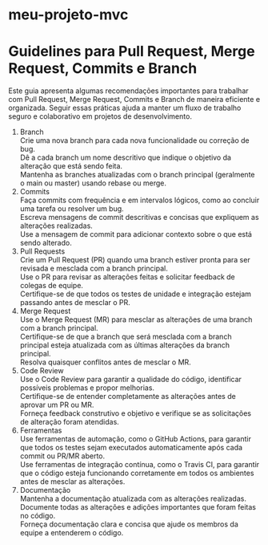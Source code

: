 # meu-projeto-mvc

# Guidelines para Pull Request, Merge Request, Commits e Branch

Este guia apresenta algumas recomendações importantes para trabalhar com Pull Request, Merge Request, Commits e Branch de maneira eficiente e organizada. Seguir essas práticas ajuda a manter um fluxo de trabalho seguro e colaborativo em projetos de desenvolvimento. <br />

1. Branch  <br />
Crie uma nova branch para cada nova funcionalidade ou correção de bug. <br />
Dê a cada branch um nome descritivo que indique o objetivo da alteração que está sendo feita. <br />
Mantenha as branches atualizadas com o branch principal (geralmente o main ou master) usando rebase ou merge. <br />
2. Commits <br />
Faça commits com frequência e em intervalos lógicos, como ao concluir uma tarefa ou resolver um bug. <br />
Escreva mensagens de commit descritivas e concisas que expliquem as alterações realizadas. <br />
Use a mensagem de commit para adicionar contexto sobre o que está sendo alterado. <br />
3. Pull Requests <br />
Crie um Pull Request (PR) quando uma branch estiver pronta para ser revisada e mesclada com a branch principal. <br />
Use o PR para revisar as alterações feitas e solicitar feedback de colegas de equipe. <br />
Certifique-se de que todos os testes de unidade e integração estejam passando antes de mesclar o PR. <br />
4. Merge Request <br />
Use o Merge Request (MR) para mesclar as alterações de uma branch com a branch principal. <br />
Certifique-se de que a branch que será mesclada com a branch principal esteja atualizada com as últimas alterações da branch principal. <br />
Resolva quaisquer conflitos antes de mesclar o MR. <br />
5. Code Review <br />
Use o Code Review para garantir a qualidade do código, identificar possíveis problemas e propor melhorias. <br />
Certifique-se de entender completamente as alterações antes de aprovar um PR ou MR. <br />
Forneça feedback construtivo e objetivo e verifique se as solicitações de alteração foram atendidas. <br />
6. Ferramentas <br />
Use ferramentas de automação, como o GitHub Actions, para garantir que todos os testes sejam executados automaticamente após cada commit ou PR/MR aberto. <br />
Use ferramentas de integração contínua, como o Travis CI, para garantir que o código esteja funcionando corretamente em todos os ambientes antes de mesclar as alterações. <br />
7. Documentação <br />
Mantenha a documentação atualizada com as alterações realizadas. <br />
Documente todas as alterações e adições importantes que foram feitas no código. <br />
Forneça documentação clara e concisa que ajude os membros da equipe a entenderem o código. <br />
